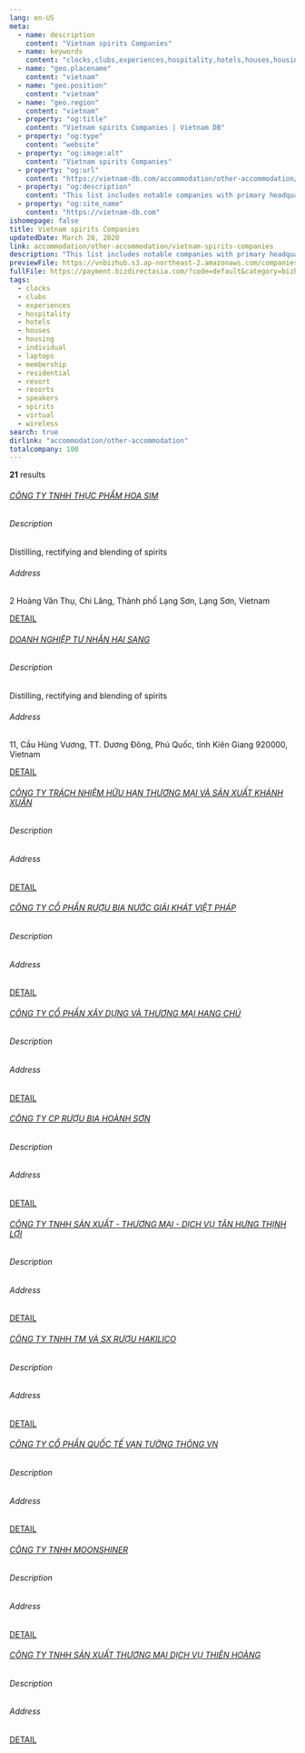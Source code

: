 ```yaml
---
lang: en-US
meta:
  - name: description
    content: "Vietnam spirits Companies"
  - name: keywords
    content: "clocks,clubs,experiences,hospitality,hotels,houses,housing,individual,laptops,membership,residential,resort,resorts,speakers,spirits,virtual,wireless,I559000"
  - name: "geo.placename"
    content: "vietnam"
  - name: "geo.position"
    content: "vietnam"
  - name: "geo.region"
    content: "vietnam"
  - property: "og:title"
    content: "Vietnam spirits Companies | Vietnam DB"
  - property: "og:type"
    content: "website"
  - property: "og:image:alt"
    content: "Vietnam spirits Companies"
  - property: "og:url"
    content: "https://vietnam-db.com/accommodation/other-accommodation/vietnam-spirits-companies"
  - property: "og:description"
    content: "This list includes notable companies with primary headquarters located in the Vietnam that are engaged in business activities of spirits, updated on March 28, 2020.This list was compiled automatically by our AI-powered algorithm and curated by our team of analysts"
  - property: "og:site_name"
    content: "https://vietnam-db.com"
ishomepage: false
title: Vietnam spirits Companies
updatedDate: March 28, 2020
link: accommodation/other-accommodation/vietnam-spirits-companies
description: "This list includes notable companies with primary headquarters located in the Vietnam that are engaged in business activities of spirits, updated on March 28, 2020.This list was compiled automatically by our AIpowered algorithm and curated by our team of analysts"
previewFile: https://vnbizhub.s3.ap-northeast-2.amazonaws.com/companies/vietnam-spirits-companies_preview.xlsx
fullFile: https://payment.bizdirectasia.com/?code=default&category=bizhub&item=vietnam-spirits-companies&redirect=https://vietnam-db.com
tags: 
  - clocks
  - clubs
  - experiences
  - hospitality
  - hotels
  - houses
  - housing
  - individual
  - laptops
  - membership
  - residential
  - resort
  - resorts
  - speakers
  - spirits
  - virtual
  - wireless
search: true
dirlink: "accommodation/other-accommodation"
totalcompany: 100
---
```


<p class="fs-medium textColorHighlight"><strong>21</strong> results</p>
<div class="bd-item">
    <div class="item-content">
        <h6 class="textColorPrimary item-title"><a class="textColorPrimary" href="/accommodation/other-accommodation/vietnam-spirits-companies/level3-hoa-sim-foods-limited-company-2734367">CÔNG TY TNHH THỰC PHẨM HOA SIM</a></h6>
        <h6 class="bd-label">Description</h6>
        <p>Distilling, rectifying and blending of spirits</p>
        <h6 class="bd-label">Address</h6>
        <p>2 Hoàng Văn Thụ, Chi Lăng, Thành phố Lạng Sơn, Lạng Sơn, Vietnam</p>
        <p>
            <a class="btn btn-sm btn-primary" href="/accommodation/other-accommodation/vietnam-spirits-companies/level3-hoa-sim-foods-limited-company-2734367">DETAIL <i class="bd-icon ic_arrow_back"></i></a>
        </p>
    </div>
</div>

<div class="bd-item">
    <div class="item-content">
        <h6 class="textColorPrimary item-title"><a class="textColorPrimary" href="/accommodation/other-accommodation/vietnam-spirits-companies/level3-doanh-nghiep-tu-nhan-hai-sang-2689004">DOANH NGHIỆP TƯ NHÂN HAI SANG</a></h6>
        <h6 class="bd-label">Description</h6>
        <p>Distilling, rectifying and blending of spirits</p>
        <h6 class="bd-label">Address</h6>
        <p>11, Cầu Hùng Vương, TT. Dương Đông, Phú Quốc, tỉnh Kiên Giang 920000, Vietnam</p>
        <p>
            <a class="btn btn-sm btn-primary" href="/accommodation/other-accommodation/vietnam-spirits-companies/level3-doanh-nghiep-tu-nhan-hai-sang-2689004">DETAIL <i class="bd-icon ic_arrow_back"></i></a>
        </p>
    </div>
</div>

<div class="bd-item">
    <div class="item-content">
        <h6 class="textColorPrimary item-title"><a class="textColorPrimary" href="/accommodation/other-accommodation/vietnam-spirits-companies/level3-khaxuco-limited-company-2748020">CÔNG TY TRÁCH NHIỆM HỮU HẠN THƯƠNG MẠI VÀ SẢN XUẤT KHÁNH XUÂN</a></h6>
        <h6 class="bd-label">Description</h6>
        <p></p>
        <h6 class="bd-label">Address</h6>
        <p></p>
        <p>
            <a class="btn btn-sm btn-primary" href="/accommodation/other-accommodation/vietnam-spirits-companies/level3-khaxuco-limited-company-2748020">DETAIL <i class="bd-icon ic_arrow_back"></i></a>
        </p>
    </div>
</div>

<div class="bd-item">
    <div class="item-content">
        <h6 class="textColorPrimary item-title"><a class="textColorPrimary" href="/accommodation/other-accommodation/vietnam-spirits-companies/level3-viet-phap-wine-beer-and-fruit-juice-joint-stock-company-3050070">CÔNG TY CỔ PHẦN  RƯỢU BIA NƯỚC GIẢI KHÁT VIỆT PHÁP</a></h6>
        <h6 class="bd-label">Description</h6>
        <p></p>
        <h6 class="bd-label">Address</h6>
        <p></p>
        <p>
            <a class="btn btn-sm btn-primary" href="/accommodation/other-accommodation/vietnam-spirits-companies/level3-viet-phap-wine-beer-and-fruit-juice-joint-stock-company-3050070">DETAIL <i class="bd-icon ic_arrow_back"></i></a>
        </p>
    </div>
</div>

<div class="bd-item">
    <div class="item-content">
        <h6 class="textColorPrimary item-title"><a class="textColorPrimary" href="/accommodation/other-accommodation/vietnam-spirits-companies/level3-hang-chu-construction-investment-joint-stock-company-3067545">CÔNG TY CỔ PHẦN XÂY DỰNG VÀ THƯƠNG MẠI HANG CHÚ</a></h6>
        <h6 class="bd-label">Description</h6>
        <p></p>
        <h6 class="bd-label">Address</h6>
        <p></p>
        <p>
            <a class="btn btn-sm btn-primary" href="/accommodation/other-accommodation/vietnam-spirits-companies/level3-hang-chu-construction-investment-joint-stock-company-3067545">DETAIL <i class="bd-icon ic_arrow_back"></i></a>
        </p>
    </div>
</div>

<div class="bd-item">
    <div class="item-content">
        <h6 class="textColorPrimary item-title"><a class="textColorPrimary" href="/accommodation/other-accommodation/vietnam-spirits-companies/level3-cong-ty-cp-ruou-bia-hoanh-son-2672513">CÔNG TY CP RƯỢU BIA HOÀNH SƠN</a></h6>
        <h6 class="bd-label">Description</h6>
        <p></p>
        <h6 class="bd-label">Address</h6>
        <p></p>
        <p>
            <a class="btn btn-sm btn-primary" href="/accommodation/other-accommodation/vietnam-spirits-companies/level3-cong-ty-cp-ruou-bia-hoanh-son-2672513">DETAIL <i class="bd-icon ic_arrow_back"></i></a>
        </p>
    </div>
</div>

<div class="bd-item">
    <div class="item-content">
        <h6 class="textColorPrimary item-title"><a class="textColorPrimary" href="/accommodation/other-accommodation/vietnam-spirits-companies/level3-tan-hung-thinh-loi-services-trading-production-company-limited-2673213">CÔNG TY TNHH SẢN XUẤT - THƯƠNG MẠI - DỊCH VỤ TÂN HƯNG THỊNH LỢI</a></h6>
        <h6 class="bd-label">Description</h6>
        <p></p>
        <h6 class="bd-label">Address</h6>
        <p></p>
        <p>
            <a class="btn btn-sm btn-primary" href="/accommodation/other-accommodation/vietnam-spirits-companies/level3-tan-hung-thinh-loi-services-trading-production-company-limited-2673213">DETAIL <i class="bd-icon ic_arrow_back"></i></a>
        </p>
    </div>
</div>

<div class="bd-item">
    <div class="item-content">
        <h6 class="textColorPrimary item-title"><a class="textColorPrimary" href="/accommodation/other-accommodation/vietnam-spirits-companies/level3-cong-ty-tnhh-tm-va-sx-ruou-hakilico-2929700">CÔNG TY TNHH TM VÀ SX RƯỢU HAKILICO</a></h6>
        <h6 class="bd-label">Description</h6>
        <p></p>
        <h6 class="bd-label">Address</h6>
        <p></p>
        <p>
            <a class="btn btn-sm btn-primary" href="/accommodation/other-accommodation/vietnam-spirits-companies/level3-cong-ty-tnhh-tm-va-sx-ruou-hakilico-2929700">DETAIL <i class="bd-icon ic_arrow_back"></i></a>
        </p>
    </div>
</div>

<div class="bd-item">
    <div class="item-content">
        <h6 class="textColorPrimary item-title"><a class="textColorPrimary" href="/accommodation/other-accommodation/vietnam-spirits-companies/level3-van-tuong-thong-vietnamese-ancient-wine-joint-stock-company-2867273">CÔNG TY CỔ PHẦN QUỐC TẾ VẠN TƯỜNG THÔNG VN</a></h6>
        <h6 class="bd-label">Description</h6>
        <p></p>
        <h6 class="bd-label">Address</h6>
        <p></p>
        <p>
            <a class="btn btn-sm btn-primary" href="/accommodation/other-accommodation/vietnam-spirits-companies/level3-van-tuong-thong-vietnamese-ancient-wine-joint-stock-company-2867273">DETAIL <i class="bd-icon ic_arrow_back"></i></a>
        </p>
    </div>
</div>

<div class="bd-item">
    <div class="item-content">
        <h6 class="textColorPrimary item-title"><a class="textColorPrimary" href="/accommodation/other-accommodation/vietnam-spirits-companies/level3-moonshiner-company-limited-2988690">CÔNG TY TNHH MOONSHINER</a></h6>
        <h6 class="bd-label">Description</h6>
        <p></p>
        <h6 class="bd-label">Address</h6>
        <p></p>
        <p>
            <a class="btn btn-sm btn-primary" href="/accommodation/other-accommodation/vietnam-spirits-companies/level3-moonshiner-company-limited-2988690">DETAIL <i class="bd-icon ic_arrow_back"></i></a>
        </p>
    </div>
</div>

<div class="bd-item">
    <div class="item-content">
        <h6 class="textColorPrimary item-title"><a class="textColorPrimary" href="/accommodation/other-accommodation/vietnam-spirits-companies/level3-thien-hoang-service-trading-production-company-limited-2984221">CÔNG TY TNHH SẢN XUẤT THƯƠNG MẠI DỊCH VỤ THIÊN HOÀNG</a></h6>
        <h6 class="bd-label">Description</h6>
        <p></p>
        <h6 class="bd-label">Address</h6>
        <p></p>
        <p>
            <a class="btn btn-sm btn-primary" href="/accommodation/other-accommodation/vietnam-spirits-companies/level3-thien-hoang-service-trading-production-company-limited-2984221">DETAIL <i class="bd-icon ic_arrow_back"></i></a>
        </p>
    </div>
</div>


